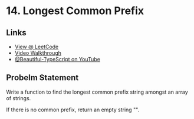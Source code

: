 # 14. Longest Common Prefix

## Links

* [View @ LeetCode](https://leetcode.com/problems/longest-common-prefix/)
* [Video Walkthrough](https://youtu.be/U8-EXLdOuiE)
* [@Beautiful-TypeScript on YouTube](https://www.youtube.com/@BeautifulTypeScript)

## Probelm Statement

Write a function to find the longest common prefix string amongst an array of strings.

If there is no common prefix, return an empty string "".
